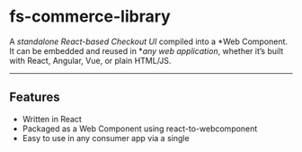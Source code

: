 # fs-commerce-library

A *standalone React-based Checkout UI* compiled into a *Web Component. It can be embedded and reused in **any web application*, whether it’s built with React, Angular, Vue, or plain HTML/JS.

---

## Features

- Written in React
- Packaged as a Web Component using react-to-webcomponent
- Easy to use in any consumer app via a single <script> tag
- Accepts store prop (storefront ID) as an HTML attribute

---

## 🚀 Getting Started

### 1. Clone the Repository

```bash
git clone https://github.com/your-company/checkout-web-component.git
cd checkout-web-component
npm install
```

### 2. Build the Web component
```bash
npm run build
```

This will output a build in the `dist/` folder, including:
- `fs-commerce-library.iife.js`
- `fs-commerce-library.css`

## 📱 Using in a Consumer App

### Step 1: Copy Files
From `dist/` folder, copy:
- `fs-commerce-library.iife.js`
- `fs-commerce-library.css`
Paste them into consumer app (e.g., `public/libs/checkout/`

### Step 2: Include in HTML

#### Basic usage in HTML
```html
<link rel="stylesheet" href="/libs/checkout/fs-commerce-library.css" />
<script src="/libs/checkout/fs-commerce-library.iife.js"></script>

<checkout-component store="assignmentse.test.onfastspring.com/embedded-test"><checkout-component>
```
#### Usage in React App (like Vite or CRA)
Add the files in your `public` folder and then in your `index.html`:

```html
link rel="stylesheet" href="/libs/checkout/fs-commerce-library.css" />
<script src="/libs/checkout/fs-commerce-library.iife.js"></script>
```
In any react component
```jsx
<checkout-component store="assignmentse.test.onfastspring.com/embedded-test"><checkout-component>
```

Or 

```jsx
useEffect(() => {
 const el = document.createElment('checkout-component');
 el.setAttribute('store','assignmentse.test.onfastspring.com/embedded-test');
 document.getElementById('checkout').appendChild(el);
},[]);
```
```jsx
<div id="checkout"></div>
```





